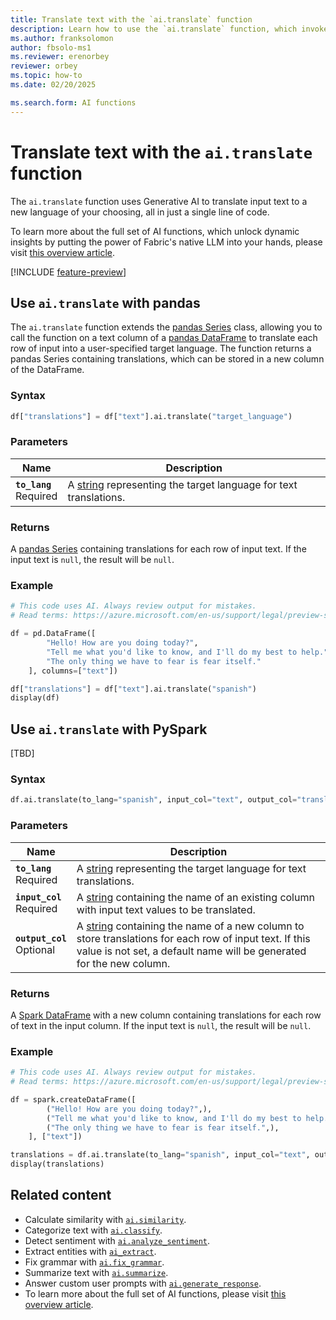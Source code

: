 ```yaml
---
title: Translate text with the `ai.translate` function
description: Learn how to use the `ai.translate` function, which invokes Generative AI to translate input text to a new language of your choosing.
ms.author: franksolomon
author: fbsolo-ms1
ms.reviewer: erenorbey
reviewer: orbey
ms.topic: how-to
ms.date: 02/20/2025

ms.search.form: AI functions
---
```


# Translate text with the `ai.translate` function

The `ai.translate` function uses Generative AI to translate input text to a new language of your choosing, all in just a single line of code.

To learn more about the full set of AI functions, which unlock dynamic insights by putting the power of Fabric's native LLM into your hands, please visit [this overview article](ai-function-overview.md).

[!INCLUDE [feature-preview](../../includes/feature-preview-note.md)]

## Use `ai.translate` with pandas

The `ai.translate` function extends the [pandas Series](https://pandas.pydata.org/docs/reference/api/pandas.Series.html) class, allowing you to call the function on a text column of a [pandas DataFrame](https://pandas.pydata.org/docs/reference/api/pandas.DataFrame.html) to translate each row of input into a user-specified target language. The function returns a pandas Series containing translations, which can be stored in a new column of the DataFrame.

### Syntax

```python
df["translations"] = df["text"].ai.translate("target_language")
```

### Parameters

| **Name** | **Description** |
|---|---|
| **`to_lang`** <br> Required | A [string](https://docs.python.org/3/library/stdtypes.html#str) representing the target language for text translations. |

### Returns

A [pandas Series](https://pandas.pydata.org/docs/reference/api/pandas.Series.html) containing translations for each row of input text. If the input text is `null`, the result will be `null`.

### Example

```python
# This code uses AI. Always review output for mistakes. 
# Read terms: https://azure.microsoft.com/en-us/support/legal/preview-supplemental-terms/

df = pd.DataFrame([
        "Hello! How are you doing today?", 
        "Tell me what you'd like to know, and I'll do my best to help.", 
        "The only thing we have to fear is fear itself."
    ], columns=["text"])

df["translations"] = df["text"].ai.translate("spanish")
display(df)
```

## Use `ai.translate` with PySpark

[TBD]

### Syntax

```python
df.ai.translate(to_lang="spanish", input_col="text", output_col="translations")
```

### Parameters

| **Name** | **Description** |
|---|---|
| **`to_lang`** <br> Required | A [string](https://spark.apache.org/docs/latest/api/python/reference/pyspark.sql/api/pyspark.sql.types.StringType.html) representing the target language for text translations. |
| **`input_col`** <br> Required | A [string](https://spark.apache.org/docs/latest/api/python/reference/pyspark.sql/api/pyspark.sql.types.StringType.html) containing the name of an existing column with input text values to be translated. |
| **`output_col`** <br> Optional | A [string](https://spark.apache.org/docs/latest/api/python/reference/pyspark.sql/api/pyspark.sql.types.StringType.html) containing the name of a new column to store translations for each row of input text. If this value is not set, a default name will be generated for the new column. |

### Returns

A [Spark DataFrame](https://spark.apache.org/docs/latest/api/python/reference/pyspark.sql/dataframe.html) with a new column containing translations for each row of text in the input column. If the input text is `null`, the result will be `null`.

### Example

```python
# This code uses AI. Always review output for mistakes. 
# Read terms: https://azure.microsoft.com/en-us/support/legal/preview-supplemental-terms/

df = spark.createDataFrame([
        ("Hello! How are you doing today?",),
        ("Tell me what you'd like to know, and I'll do my best to help.",),
        ("The only thing we have to fear is fear itself.",),
    ], ["text"])

translations = df.ai.translate(to_lang="spanish", input_col="text", output_col="translations")
display(translations)
```

## Related content

- Calculate similarity with [`ai.similarity`](similarity.md).
- Categorize text with [`ai.classify`](classify.md).
- Detect sentiment with [`ai.analyze_sentiment`](analyze-sentiment.md).
- Extract entities with [`ai_extract`](extract.md).
- Fix grammar with [`ai.fix_grammar`](fix-grammar.md).
- Summarize text with [`ai.summarize`](summarize.md).
- Answer custom user prompts with [`ai.generate_response`](generate-response.md).
- To learn more about the full set of AI functions, please visit [this overview article](ai-function-overview.md).
